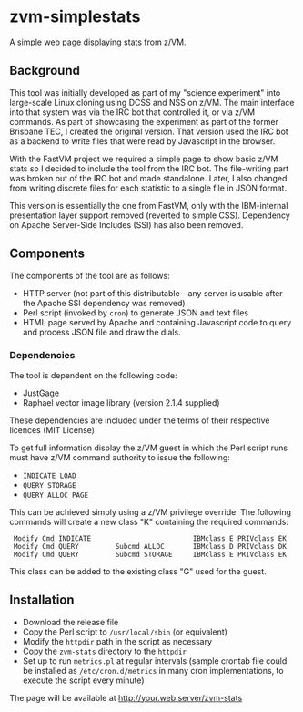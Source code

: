 # zvm-simplestats
A simple web page displaying stats from z/VM.

## Background
This tool was initially developed as part of my "science experiment" into large-scale Linux cloning using DCSS and NSS on z/VM.
The main interface into that system was via the IRC bot that controlled it, or via z/VM commands.
As part of showcasing the experiment as part of the former Brisbane TEC, I created the original version.
That version used the IRC bot as a backend to write files that were read by Javascript in the browser.

With the FastVM project we required a simple page to show basic z/VM stats so I decided to include the tool from the IRC bot.
The file-writing part was broken out of the IRC bot and made standalone.
Later, I also changed from writing discrete files for each statistic to a single file in JSON format.

This version is essentially the one from FastVM, only with the IBM-internal presentation layer support removed (reverted to simple CSS).  Dependency on Apache Server-Side Includes (SSI) has also been removed.

## Components
The components of the tool are as follows:
* HTTP server (not part of this distributable - any server is usable after the Apache SSI dependency was removed)
* Perl script (invoked by `cron`) to generate JSON and text files
* HTML page served by Apache and containing Javascript code to query and process JSON file and draw the dials.

### Dependencies
The tool is dependent on the following code:
* JustGage 
* Raphael vector image library (version 2.1.4 supplied)

These dependencies are included under the terms of their respective licences (MIT License)

To get full information display the z/VM guest in which the Perl script runs must have z/VM command authority to issue the following:
* `INDICATE LOAD`
* `QUERY STORAGE`
* `QUERY ALLOC PAGE`

This can be achieved simply using a z/VM privilege override.
The following commands will create a new class "K" containing the required commands:
```
 Modify Cmd INDICATE                         IBMclass E PRIVclass EK
 Modify Cmd QUERY         Subcmd ALLOC       IBMclass D PRIVclass DK
 Modify Cmd QUERY         Subcmd STORAGE     IBMclass E PRIVclass EK
```
This class can be added to the existing class "G" used for the guest.

## Installation
* Download the release file
* Copy the Perl script to `/usr/local/sbin` (or equivalent)
* Modify the `httpdir` path in the script as necessary
* Copy the `zvm-stats` directory to the `httpdir`
* Set up to run `metrics.pl` at regular intervals (sample crontab file could be installed as `/etc/cron.d/metrics` in many cron implementations, to execute the script every minute)

The page will be available at http://your.web.server/zvm-stats
